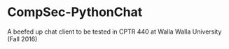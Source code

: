 # CompSec-PythonChat
A beefed up chat client to be tested in CPTR 440 at Walla Walla University (Fall 2016)
